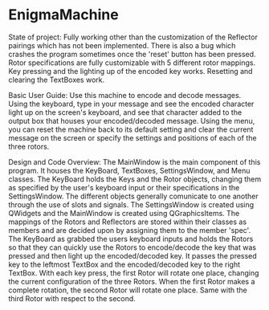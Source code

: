 # EnigmaMachine
State of project:
Fully working other than the customization of the Reflector pairings which has not been implemented. There is also a bug which crashes the program sometimes once the 'reset' button has been pressed. Rotor specifications are fully customizable with 5 different rotor mappings. Key pressing and the lighting up of the encoded key works. Resetting and clearing the TextBoxes work.

Basic User Guide:
Use this machine to encode and decode messages. Using the keyboard, type in your message and see the encoded character light up on the screen's keyboard, and see that character added to the output box that houses your encoded/decoded message. Using the menu, you can reset the machine back to its default setting and clear the current message on the screen or specify the settings and positions of each of the three rotors.

Design and Code Overview:
The MainWindow is the main component of this program. It houses the KeyBoard, TextBoxes, SettingsWindow, and Menu classes. The KeyBoard holds the Keys and the Rotor objects, changing them as specified by the user's keyboard input or their specifications in the SettingsWindow. The different objects generally comunicate to one another through the use of slots and signals. The SettingsWindow is created using QWidgets and the MainWindow is created using QGraphicsItems. The mappings of the Rotors and Reflectors are stored within their classes as members and are decided upon by assigning them to the member 'spec'. The KeyBoard as grabbed the users keyboard inputs and holds the Rotors so that they can quickly use the Rotors to encode/decode the key that was pressed and then light up the encoded/decoded key. It passes the pressed key to the leftmost TextBox and the encoded/decoded key to the right TextBox. With each key press, the first Rotor will rotate one place, changing the current configuration of the three Rotors. When the first Rotor makes a complete rotation, the second Rotor will rotate one place. Same with the third Rotor with respect to the second.
